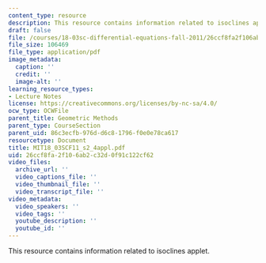 ```yaml
---
content_type: resource
description: This resource contains information related to isoclines applet.
draft: false
file: /courses/18-03sc-differential-equations-fall-2011/26ccf8fa2f106ab2c32d0f91c122cf62_MIT18_03SCF11_s2_4appl.pdf
file_size: 106469
file_type: application/pdf
image_metadata:
  caption: ''
  credit: ''
  image-alt: ''
learning_resource_types:
- Lecture Notes
license: https://creativecommons.org/licenses/by-nc-sa/4.0/
ocw_type: OCWFile
parent_title: Geometric Methods
parent_type: CourseSection
parent_uid: 86c3ecfb-976d-d6c8-1796-f0e0e78ca617
resourcetype: Document
title: MIT18_03SCF11_s2_4appl.pdf
uid: 26ccf8fa-2f10-6ab2-c32d-0f91c122cf62
video_files:
  archive_url: ''
  video_captions_file: ''
  video_thumbnail_file: ''
  video_transcript_file: ''
video_metadata:
  video_speakers: ''
  video_tags: ''
  youtube_description: ''
  youtube_id: ''
---
```

This resource contains information related to isoclines applet.